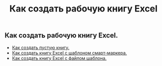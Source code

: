 ﻿---
title: Как создать рабочую книгу Excel
second_title: Aspose.Cells Cloud Documen
linktitle: Создать
type: docs
url: /ru/workbook/create/
keywords: How to create an Excel workbook
description: Aspose.Cells Cloud REST API как создать книгу Excel. SDK поддерживает различные языки разработки. К ним относятся Android, C#, Go, Java, NodeJS, Perl, PHP, Python, Ruby и Swift.
weight: 100
---
## Как создать рабочую книгу Excel.

- [Как создать пустую книгу.](/cells/ru/workbook/create/empty-workbook/)
- [Как создать книгу Excel с шаблоном смарт-маркера.](/cells/ru/workbook/create/smartmarker/)
- [Как создать книгу Excel с файлом шаблона.](/cells/ru/workbook/create/template-file/)

